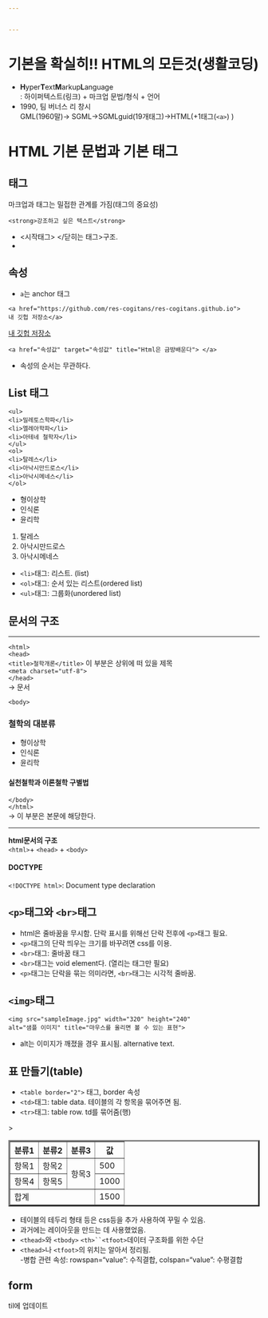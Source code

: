 ```yaml
---


---
```


<h1 id="기본을-확실히-html의-모든것생활코딩">기본을 확실히!! HTML의 모든것(생활코딩)</h1>
<ul>
<li><strong>H</strong>yper<strong>T</strong>ext<strong>M</strong>arkup<strong>L</strong>anguage<br>
: 하이퍼텍스트(링크) + 마크업 문법/형식 + 언어</li>
<li>1990, 팀 버너스 리 창시<br>
GML(1960말)-&gt; SGML-&gt;SGMLguid(19개태그)-&gt;HTML(+1태그(<code>&lt;a&gt;</code>) )</li>
</ul>
<h1 id="html-기본-문법과-기본-태그">HTML 기본 문법과 기본 태그</h1>
<h2 id="태그">태그</h2>
<p>마크업과 태그는 밀접한 관계를 가짐(태그의 중요성)</p>
<pre class=" language-html"><code class="prism  language-html"><span class="token tag"><span class="token tag"><span class="token punctuation">&lt;</span>strong</span><span class="token punctuation">&gt;</span></span>강조하고 싶은 텍스트<span class="token tag"><span class="token tag"><span class="token punctuation">&lt;/</span>strong</span><span class="token punctuation">&gt;</span></span>
</code></pre>
<ul>
<li>&lt;시작태그&gt; &lt;/닫히는 태그&gt;구조.</li>
<li></li>
</ul>
<h2 id="속성">속성</h2>
<ul>
<li><code>a</code>는 anchor 태그</li>
</ul>
<pre class=" language-html"><code class="prism  language-html"><span class="token tag"><span class="token tag"><span class="token punctuation">&lt;</span>a</span> <span class="token attr-name">href</span><span class="token attr-value"><span class="token punctuation">=</span><span class="token punctuation">"</span>https://github.com/res-cogitans/res-cogitans.github.io<span class="token punctuation">"</span></span><span class="token punctuation">&gt;</span></span>
내 깃헙 저장소<span class="token tag"><span class="token tag"><span class="token punctuation">&lt;/</span>a</span><span class="token punctuation">&gt;</span></span>
</code></pre>
<a href="https://github.com/res-cogitans/res-cogitans.github.io" target="blank" title="html은 금방 배운다">
내 깃헙 저장소</a>
<pre class=" language-html"><code class="prism  language-html"><span class="token tag"><span class="token tag"><span class="token punctuation">&lt;</span>a</span> <span class="token attr-name">href</span><span class="token attr-value"><span class="token punctuation">=</span><span class="token punctuation">"</span>속성값<span class="token punctuation">"</span></span> <span class="token attr-name">target</span><span class="token attr-value"><span class="token punctuation">=</span><span class="token punctuation">"</span>속성값<span class="token punctuation">"</span></span> <span class="token attr-name">title</span><span class="token attr-value"><span class="token punctuation">=</span><span class="token punctuation">"</span>Html은 금방배운다<span class="token punctuation">"</span></span><span class="token punctuation">&gt;</span></span> <span class="token tag"><span class="token tag"><span class="token punctuation">&lt;/</span>a</span><span class="token punctuation">&gt;</span></span>
</code></pre>
<ul>
<li>속성의 순서는 무관하다.</li>
</ul>
<h2 id="list-태그">List 태그</h2>
<pre class=" language-html"><code class="prism  language-html"><span class="token tag"><span class="token tag"><span class="token punctuation">&lt;</span>ul</span><span class="token punctuation">&gt;</span></span>
<span class="token tag"><span class="token tag"><span class="token punctuation">&lt;</span>li</span><span class="token punctuation">&gt;</span></span>밀레토스학파<span class="token tag"><span class="token tag"><span class="token punctuation">&lt;/</span>li</span><span class="token punctuation">&gt;</span></span>
<span class="token tag"><span class="token tag"><span class="token punctuation">&lt;</span>li</span><span class="token punctuation">&gt;</span></span>엘레아학파<span class="token tag"><span class="token tag"><span class="token punctuation">&lt;/</span>li</span><span class="token punctuation">&gt;</span></span>
<span class="token tag"><span class="token tag"><span class="token punctuation">&lt;</span>li</span><span class="token punctuation">&gt;</span></span>아테네 철학자<span class="token tag"><span class="token tag"><span class="token punctuation">&lt;/</span>li</span><span class="token punctuation">&gt;</span></span>
<span class="token tag"><span class="token tag"><span class="token punctuation">&lt;/</span>ul</span><span class="token punctuation">&gt;</span></span>
<span class="token tag"><span class="token tag"><span class="token punctuation">&lt;</span>ol</span><span class="token punctuation">&gt;</span></span>
<span class="token tag"><span class="token tag"><span class="token punctuation">&lt;</span>li</span><span class="token punctuation">&gt;</span></span>탈레스<span class="token tag"><span class="token tag"><span class="token punctuation">&lt;/</span>li</span><span class="token punctuation">&gt;</span></span>
<span class="token tag"><span class="token tag"><span class="token punctuation">&lt;</span>li</span><span class="token punctuation">&gt;</span></span>아낙시만드로스<span class="token tag"><span class="token tag"><span class="token punctuation">&lt;/</span>li</span><span class="token punctuation">&gt;</span></span>
<span class="token tag"><span class="token tag"><span class="token punctuation">&lt;</span>li</span><span class="token punctuation">&gt;</span></span>아낙시메네스<span class="token tag"><span class="token tag"><span class="token punctuation">&lt;/</span>li</span><span class="token punctuation">&gt;</span></span>
<span class="token tag"><span class="token tag"><span class="token punctuation">&lt;/</span>ol</span><span class="token punctuation">&gt;</span></span>
</code></pre>
<ul>
<li>형이상학</li>
<li>인식론</li>
<li>윤리학</li>
</ul>
<ol>
<li>탈레스</li>
<li>아낙시만드로스</li>
<li>아낙시메네스</li>
</ol>
<ul>
<li><code>&lt;li&gt;</code>태그: 리스트. (list)</li>
<li><code>&lt;ol&gt;</code>태그: 순서 있는 리스트(ordered list)</li>
<li><code>&lt;ul&gt;</code>태그: 그룹화(unordered list)</li>
</ul>
<h2 id="문서의-구조">문서의 구조</h2>
<hr>
<p><code>&lt;html&gt;</code><br>
<code>&lt;head&gt;</code><br>
<code>&lt;title&gt;철학개론&lt;/title&gt;</code> 이 부분은 상위에 떠 있을 제목<br>
<code>&lt;meta charset="utf-8"&gt;</code><br>
<code>&lt;/head&gt;</code><br>
-&gt; 문서</p>
<p><code>&lt;body&gt;</code></p>
<h3> 철학의 대분류 </h3>
<ul>
<li>형이상학</li>
<li>인식론</li>
<li>윤리학</li>
</ul>
<h4>실천철학과 이론철학 구별법</h4>
<p><code>&lt;/body&gt;</code><br>
<code>&lt;/html&gt;</code><br>
-&gt; 이 부분은 본문에 해당한다.</p>
<hr>
<p><strong>html문서의 구조</strong><br>
<code>&lt;html&gt;</code>+ <code>&lt;head&gt;</code> + <code>&lt;body&gt;</code></p>
<h4 id="doctype">DOCTYPE</h4>
<p><code>&lt;!DOCTYPE html&gt;</code>: Document type declaration</p>
<h2 id="p태그와-br태그"><code>&lt;p&gt;</code>태그와 <code>&lt;br&gt;</code>태그</h2>
<ul>
<li>html은 줄바꿈을 무시함. 단락 표시를 위해선 단락 전후에 <code>&lt;p&gt;</code>태그 필요.</li>
<li><code>&lt;p&gt;</code>태그의 단락 띄우는 크기를 바꾸려면 css를 이용.</li>
<li><code>&lt;br&gt;</code>태그: 줄바꿈 태그</li>
<li><code>&lt;br&gt;</code>태그는 void element다. (열리는 태그만 필요)</li>
<li><code>&lt;p&gt;</code>태그는 단락을 묶는 의미라면, <code>&lt;br&gt;</code>태그는 시각적 줄바꿈.</li>
</ul>
<h2 id="img태그"><code>&lt;img&gt;</code>태그</h2>
<pre class=" language-html"><code class="prism  language-html"><span class="token tag"><span class="token tag"><span class="token punctuation">&lt;</span>img</span> <span class="token attr-name">src</span><span class="token attr-value"><span class="token punctuation">=</span><span class="token punctuation">"</span>sampleImage.jpg<span class="token punctuation">"</span></span> <span class="token attr-name">width</span><span class="token attr-value"><span class="token punctuation">=</span><span class="token punctuation">"</span>320<span class="token punctuation">"</span></span> <span class="token attr-name">height</span><span class="token attr-value"><span class="token punctuation">=</span><span class="token punctuation">"</span>240<span class="token punctuation">"</span></span>
<span class="token attr-name">alt</span><span class="token attr-value"><span class="token punctuation">=</span><span class="token punctuation">"</span>샘플 이미지<span class="token punctuation">"</span></span> <span class="token attr-name">title</span><span class="token attr-value"><span class="token punctuation">=</span><span class="token punctuation">"</span>마우스를 올리면 볼 수 있는 표현<span class="token punctuation">"</span></span><span class="token punctuation">&gt;</span></span>
</code></pre>
<ul>
<li>alt는 이미지가 깨졌을 경우 표시됨. alternative text.</li>
</ul>
<h2 id="표-만들기table">표 만들기(table)</h2>
<ul>
<li><code>&lt;table border="2"&gt;</code> 태그, border 속성</li>
<li><code>&lt;td&gt;</code>태그: table data. 테이블의 각 항목을 묶어주면 됨.</li>
<li><code>&lt;tr&gt;</code>태그: table row. td를 묶어줌(행)</li>
</ul>
&gt;<table border="3">
<thead>
<tr>
<th>분류1</th><th>분류2</th><th>분류3</th><th>값</th>
</tr>
</thead>
<tbody>
<tr>
<td>항목1</td><td>항목2</td><td rowspan="2">항목3</td><td>500</td>
</tr>
<tr>
<td>항목4</td><td>항목5</td><td>1000</td>
</tr></tbody><tfoot>
<tr><td colspan="3">합계</td><td>1500</td>
</tr></tfoot>


</table>
<ul>
<li>테이블의 테두리 형태 등은 css등을 추가 사용하여 꾸밀 수 있음.</li>
<li>과거에는 레이아웃을 만드는 데 사용했었음.</li>
<li><code>&lt;thead&gt;</code>와 <code>&lt;tbody&gt;</code> <code>&lt;th&gt;``&lt;tfoot&gt;</code>데이터 구조화를 위한 수단</li>
<li><code>&lt;thead&gt;</code>나 <code>&lt;tfoot&gt;</code>의 위치는 알아서 정리됨.<br>
-병합 관련 속성:  rowspan=“value”: 수직결합, colspan=“value”: 수평결합</li>
</ul>
<h2 id="form">form</h2>
<p>til에 업데이트</p>

